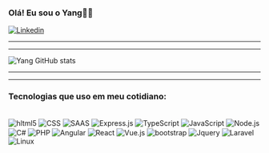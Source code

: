 ### Olá! Eu sou o Yang👋😁  
[![Linkedin](https://img.shields.io/badge/LinkedIn-0077B5?style=for-the-badge&logo=linkedin&logoColor=white)](https://www.linkedin.com/in/yang-araujo-neiva/)
<hr/><hr/>

![Yang GitHub stats](https://github-readme-stats.vercel.app/api?username=NeivaYang&show_icons=true&theme=radical)
<hr/><hr/>

### Tecnologias que uso em meu cotidiano:
<div style="display: inline_block"><br/>
    <img align="center" alt="hltml5" src="https://img.shields.io/badge/HTML5-E34F26?style=for-the-badge&logo=html5&logoColor=white" />
    <img align="center" alt="CSS" src="https://img.shields.io/badge/CSS3-1572B6?style=for-the-badge&logo=css3&logoColor=white" />
    <img align="center" alt="SAAS" src="https://img.shields.io/badge/Sass-CC6699?style=for-the-badge&logo=sass&logoColor=white" />
    <img align="center" alt="Express.js" src="https://img.shields.io/badge/Express.js-404D59?style=for-the-badge" />
    <img align="center" alt="TypeScript" src="https://img.shields.io/badge/TypeScript-007ACC?style=for-the-badge&logo=typescript&logoColor=white" />
    <img align="center" alt="JavaScript" src="https://img.shields.io/badge/JavaScript-F7DF1E?style=for-the-badge&logo=javascript&logoColor=black" />
    <img align="center" alt="Node.js" src="https://img.shields.io/badge/Node.js-43853D?style=for-the-badge&logo=node.js&logoColor=white" />
    <img align="center" alt="C#" src="https://img.shields.io/badge/C%23-239120?style=for-the-badge&logo=c-sharp&logoColor=white" />
    <img align="center" alt="PHP" src="https://img.shields.io/badge/PHP-777BB4?style=for-the-badge&logo=php&logoColor=white" />
    <img align="center" alt="Angular" src="https://img.shields.io/badge/Angular-DD0031?style=for-the-badge&logo=angular&logoColor=white" />
    <img align="center" alt="React" src="https://img.shields.io/badge/React-20232A?style=for-the-badge&logo=react&logoColor=61DAFB" />
    <img align="center" alt="Vue.js" src="https://img.shields.io/badge/Vue.js-35495E?style=for-the-badge&logo=vue.js&logoColor=4FC08D" />
    <img align="center" alt="bootstrap" src="https://img.shields.io/badge/Bootstrap-563D7C?style=for-the-badge&logo=bootstrap&logoColor=white" />
    <img align="center" alt="Jquery" src="https://img.shields.io/badge/jQuery-0769AD?style=for-the-badge&logo=jquery&logoColor=white" /> 
    <img align="center" alt="Laravel" src="https://img.shields.io/badge/Laravel-FF2D20?style=for-the-badge&logo=laravel&logoColor=white" />
    <img align="center" alt="Linux" src="https://img.shields.io/badge/Linux-FCC624?style=for-the-badge&logo=linux&logoColor=black" />
 </div><br/> 
